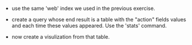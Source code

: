 * use the same 'web' index we used in the previous exercise.

* create a query whose end result is a table with the "action" fields values
    and each time these values appeared. Use the 'stats' command.

* now create a visulization from that table.

